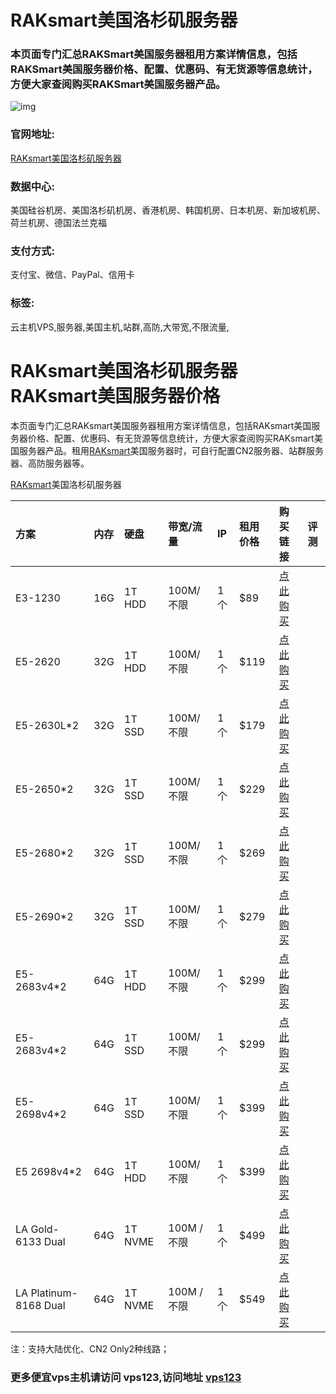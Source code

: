 # RAKsmart美国洛杉矶服务器

### 本页面专门汇总RAKSmart美国服务器租用方案详情信息，包括RAKSmart美国服务器价格、配置、优惠码、有无货源等信息统计，方便大家查阅购买RAKSmart美国服务器产品。

![img](https://vps123.icu/wp-content/uploads/2024/08/20240816165434338.jpg)

### 官网地址:

[RAKsmart美国洛杉矶服务器](https://billing.raksmart.com/whmcs/aff.php?aff=7650)

### 数据中心:

美国硅谷机房、美国洛杉矶机房、香港机房、韩国机房、日本机房、新加坡机房、荷兰机房、德国法兰克福

### 支付方式:

支付宝、微信、PayPal、信用卡

### 标签:

云主机VPS,服务器,美国主机,站群,高防,大带宽,不限流量,

# RAKsmart美国洛杉矶服务器 RAKsmart美国服务器价格

本页面专门汇总RAKsmart美国服务器租用方案详情信息，包括RAKsmart美国服务器价格、配置、优惠码、有无货源等信息统计，方便大家查阅购买RAKsmart美国服务器产品。租用[RAKsmart](https://billing.raksmart.com/whmcs/aff.php?aff=7650)美国服务器时，可自行配置CN2服务器、站群服务器、高防服务器等。

 

[RAKsmart](https://billing.raksmart.com/whmcs/aff.php?aff=7650)美国洛杉矶服务器

| **方案**              | **内存** | **硬盘** | **带宽/流量** | **IP** | **租用价格** | **购买链接**                                 | **评测** |
| :-------------------- | :------- | :------- | :------------ | :----- | :----------- | :------------------------------------------- | :------- |
| E3-1230               | 16G      | 1T HDD   | 100M/不限     | 1个    | $89          | [点此购买](https://www.raksmart.com/cps/76)  |          |
| E5-2620               | 32G      | 1T HDD   | 100M/不限     | 1个    | $119         | [点此购买](https://www.raksmart.com/cps/77)  |          |
| E5-2630L*2            | 32G      | 1T SSD   | 100M/不限     | 1个    | $179         | [点此购买](https://www.raksmart.com/cps/78)  |          |
| E5-2650*2             | 32G      | 1T SSD   | 100M/不限     | 1个    | $229         | [点此购买](https://www.raksmart.com/cps/79)  |          |
| E5-2680*2             | 32G      | 1T SSD   | 100M/不限     | 1个    | $269         | [点此购买](https://www.raksmart.com/cps/80)  |          |
| E5-2690*2             | 32G      | 1T SSD   | 100M/不限     | 1个    | $279         | [点此购买](https://www.raksmart.com/cps/81)  |          |
| E5-2683v4*2           | 64G      | 1T HDD   | 100M/不限     | 1个    | $299         | [点此购买](https://www.raksmart.com/cps/82)  |          |
| E5-2683v4*2           | 64G      | 1T SSD   | 100M/不限     | 1个    | $299         | [点此购买](https://www.raksmart.com/cps/138) |          |
| E5-2698v4*2           | 64G      | 1T SSD   | 100M/不限     | 1个    | $399         | [点此购买](https://www.raksmart.com/cps/84)  |          |
| E5 2698v4*2           | 64G      | 1T HDD   | 100M/不限     | 1个    | $399         | [点此购买](https://www.raksmart.com/cps/85)  |          |
| LA Gold-6133 Dual     | 64G      | 1T NVME  | 100M / 不限   | 1个    | $499         | [点此购买](https://www.raksmart.com/cps/86)  |          |
| LA Platinum-8168 Dual | 64G      | 1T NVME  | 100M / 不限   | 1个    | $549         | [点此购买](https://www.raksmart.com/cps/87)  |          |

 

注：支持大陆优化、CN2 Only2种线路；

 

### 更多便宜vps主机请访问 vps123,访问地址 [vps123](https://vps123.icu/)
